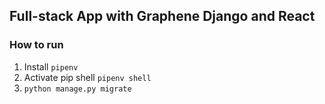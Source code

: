 ## Full-stack App with Graphene Django and React

### How to run

1. Install `pipenv`
2. Activate pip shell `pipenv shell`
3. `python manage.py migrate`
